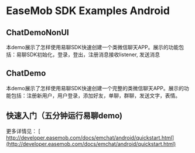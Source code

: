 # EaseMob SDK Examples Android #



## ChatDemoNonUI ##
本demo展示了怎样使用易聊SDK快速创建一个类微信聊天APP。展示的功能包括：易聊SDK初始化，登录，登出，注册消息接收listener, 发送消息

## ChatDemo ##
本demo展示了怎样使用易聊SDK快速创建一个完整的类微信聊天APP。展示的功能包括：注册新用户，用户登录，添加好友，单聊，群聊，发送文字，表情。

## 快速入门（五分钟运行易聊demo) ##
更多详情见：
[ http://developer.easemob.com/docs/emchat/android/quickstart.html](http://developer.easemob.com/docs/emchat/android/quickstart.html)